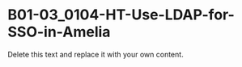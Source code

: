 

# B01-03_0104-HT-Use-LDAP-for-SSO-in-Amelia

Delete this text and replace it with your own content.
